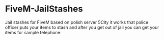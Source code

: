 # FiveM-JailStashes
Jail stashes for FiveM based on polish server 5City it works that police officer puts your items to stash and after you get out of jail you can get your items for sample telephone
